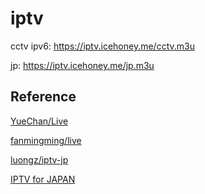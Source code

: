 # iptv

cctv ipv6: https://iptv.icehoney.me/cctv.m3u

jp: https://iptv.icehoney.me/jp.m3u

## Reference

[YueChan/Live](https://github.com/YueChan/Live)

[fanmingming/live](https://github.com/fanmingming/live)

[luongz/iptv-jp](https://github.com/luongz/iptv-jp)

[IPTV for JAPAN](https://github.com/take2560/takelab)
